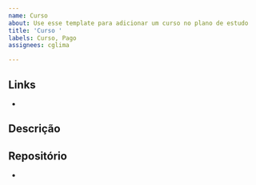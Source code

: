 ```yaml
---
name: Curso
about: Use esse template para adicionar um curso no plano de estudo
title: 'Curso '
labels: Curso, Pago
assignees: cglima

---
```


## Links

-

## Descrição



## Repositório

-
